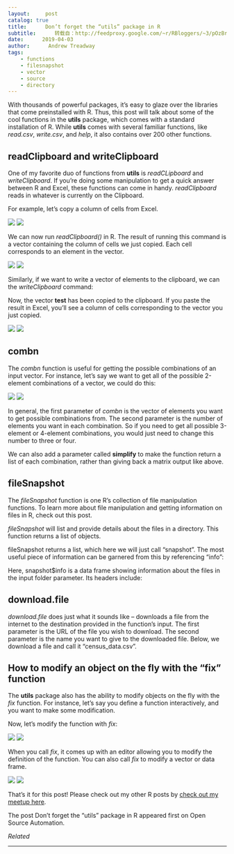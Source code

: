 ```yaml
---
layout:     post
catalog: true
title:      Don’t forget the “utils” package in R
subtitle:      转载自：http://feedproxy.google.com/~r/RBloggers/~3/pOzBrASZezo/
date:      2019-04-03
author:      Andrew Treadway
tags:
    - functions
    - filesnapshot
    - vector
    - source
    - directory
---
```


With thousands of powerful packages, it’s easy to glaze over the libraries that come preinstalled with R. Thus, this post will talk about some of the cool functions in the **utils** package, which comes with a standard installation of R. While **utils** comes with several familiar functions, like *read.csv*, *write.csv*, and *help*, it also contains over 200 other functions.

## **readClipboard and writeClipboard**

One of my favorite duo of functions from **utils** is *readCLipboard* and *writeClipboard*. If you’re doing some manipulation to get a quick answer between R and Excel, these functions can come in handy. *readClipboard* reads in whatever is currently on the Clipboard.

For example, let’s copy a column of cells from Excel.

![](https://i1.wp.com/theautomatic.net/wp-content/uploads/2019/03/readClipboard-in-R.png?w=640)
![](https://i1.wp.com/theautomatic.net/wp-content/uploads/2019/03/readClipboard-in-R.png?w=640)


We can now run *readClipboard()* in R. The result of running this command is a vector containing the column of cells we just copied. Each cell corresponds to an element in the vector.

![](https://i0.wp.com/theautomatic.net/wp-content/uploads/2019/03/readClipboard-result-in-R.png?w=640)
![](https://i0.wp.com/theautomatic.net/wp-content/uploads/2019/03/readClipboard-result-in-R.png?w=640)


Similarly, if we want to write a vector of elements to the clipboard, we can the *writeClipboard* command:

Now, the vector **test** has been copied to the clipboard. If you paste the result in Excel, you’ll see a column of cells corresponding to the vector you just copied.

![](https://i0.wp.com/theautomatic.net/wp-content/uploads/2019/03/writeClipboard-result-in-R.png?w=640)
![](https://i0.wp.com/theautomatic.net/wp-content/uploads/2019/03/writeClipboard-result-in-R.png?w=640)


## **combn**

The *combn* function is useful for getting the possible combinations of an input vector. For instance, let’s say we want to get all of the possible 2-element combinations of a vector, we could do this:

![](https://i1.wp.com/theautomatic.net/wp-content/uploads/2019/03/combn-get-all-combinations-of-a-vector-in-r.png?w=640)
![](https://i1.wp.com/theautomatic.net/wp-content/uploads/2019/03/combn-get-all-combinations-of-a-vector-in-r.png?w=640)


In general, the first parameter of *combn* is the vector of elements you want to get possible combinations from. The second parameter is the number of elements you want in each combination. So if you need to get all possible 3-element or 4-element combinations, you would just need to change this number to three or four.

We can also add a parameter called **simplify** to make the function return a list of each combination, rather than giving back a matrix output like above.

## **fileSnapshot**

The *fileSnapshot* function is one R’s collection of file manipulation functions. To learn more about file manipulation and getting information on files in R, check out this post.

*fileSnapshot* will list and provide details about the files in a directory. This function returns a list of objects.

fileSnapshot returns a list, which here we will just call “snapshot”. The most useful piece of information can be garnered from this by referencing “info”:

Here, snapshot$info is a data frame showing information about the files in the input folder parameter. Its headers include:

## **download.file**

*download.file* does just what it sounds like – downloads a file from the internet to the destination provided in the function’s input. The first parameter is the URL of the file you wish to download. The second parameter is the name you want to give to the downloaded file. Below, we download a file and call it “census_data.csv”.

## **How to modify an object on the fly with the “fix” function**

The **utils** package also has the ability to modify objects on the fly with the *fix* function. For instance, let’s say you define a function interactively, and you want to make some modification.

Now, let’s modify the function with *fix*:

![](https://i2.wp.com/theautomatic.net/wp-content/uploads/2019/04/fix-function-in-r.png?w=640)
![](https://i2.wp.com/theautomatic.net/wp-content/uploads/2019/04/fix-function-in-r.png?w=640)


When you call *fix*, it comes up with an editor allowing you to modify the definition of the function. You can also call *fix* to modify a vector or data frame.

![](https://i2.wp.com/theautomatic.net/wp-content/uploads/2019/04/fix-data-frame-in-r.png?w=640)
![](https://i2.wp.com/theautomatic.net/wp-content/uploads/2019/04/fix-data-frame-in-r.png?w=640)


That’s it for this post! Please check out my other R posts by [check out my meetup here](https://www.meetup.com/Open-Source-Programming-Analytics-Automation-and-More/).

The post Don’t forget the “utils” package in R appeared first on Open Source Automation.


*Related*








---
